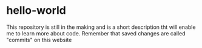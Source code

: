 # hello-world
This repository is still in the making and is a short description tht will enable me to learn more about code.
Remember that saved changes are called "commits" on this website 
